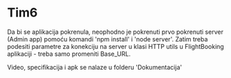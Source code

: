 # Tim6

Da bi se aplikacija pokrenula, neophodno je pokrenuti prvo pokrenuti server (Admin app) pomoću komandi 'npm install' i 'node server'. Zatim treba podesiti parametre za konekciju na server u klasi HTTP utils u FlightBooking aplikaciji - treba samo promeniti Base_URL.

Video, specifikacija i apk se nalaze u folderu 'Dokumentacija'
